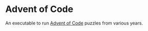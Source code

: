 # Advent of Code

An executable to run [Advent of Code](https://adventofcode.com) puzzles from various years.

